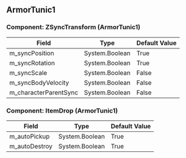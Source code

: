 ## ArmorTunic1

### Component: ZSyncTransform (ArmorTunic1)

|Field|Type|Default Value|
|-----|----|-------------|
|m_syncPosition|System.Boolean|True|
|m_syncRotation|System.Boolean|True|
|m_syncScale|System.Boolean|False|
|m_syncBodyVelocity|System.Boolean|False|
|m_characterParentSync|System.Boolean|False|

### Component: ItemDrop (ArmorTunic1)

|Field|Type|Default Value|
|-----|----|-------------|
|m_autoPickup|System.Boolean|True|
|m_autoDestroy|System.Boolean|True|

